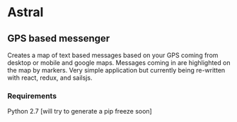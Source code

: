# Astral
## GPS based messenger

Creates a map of text based messages based on your GPS coming from desktop or mobile and google maps. Messages coming in are
highlighted on the map by markers. Very simple application but currently being re-written with react, redux, and sailsjs.

### Requirements
Python 2.7
[will try to generate a pip freeze soon]
